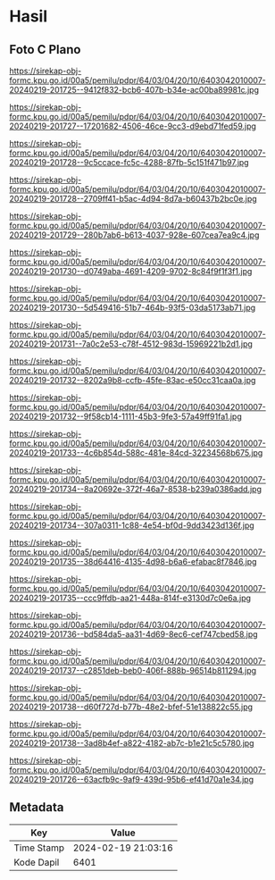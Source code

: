 # Hasil

## Foto C Plano

https://sirekap-obj-formc.kpu.go.id/00a5/pemilu/pdpr/64/03/04/20/10/6403042010007-20240219-201725--9412f832-bcb6-407b-b34e-ac00ba89981c.jpg

https://sirekap-obj-formc.kpu.go.id/00a5/pemilu/pdpr/64/03/04/20/10/6403042010007-20240219-201727--17201682-4506-46ce-9cc3-d9ebd71fed59.jpg

https://sirekap-obj-formc.kpu.go.id/00a5/pemilu/pdpr/64/03/04/20/10/6403042010007-20240219-201728--9c5ccace-fc5c-4288-87fb-5c151f471b97.jpg

https://sirekap-obj-formc.kpu.go.id/00a5/pemilu/pdpr/64/03/04/20/10/6403042010007-20240219-201728--2709ff41-b5ac-4d94-8d7a-b60437b2bc0e.jpg

https://sirekap-obj-formc.kpu.go.id/00a5/pemilu/pdpr/64/03/04/20/10/6403042010007-20240219-201729--280b7ab6-b613-4037-928e-607cea7ea9c4.jpg

https://sirekap-obj-formc.kpu.go.id/00a5/pemilu/pdpr/64/03/04/20/10/6403042010007-20240219-201730--d0749aba-4691-4209-9702-8c84f9f1f3f1.jpg

https://sirekap-obj-formc.kpu.go.id/00a5/pemilu/pdpr/64/03/04/20/10/6403042010007-20240219-201730--5d549416-51b7-464b-93f5-03da5173ab71.jpg

https://sirekap-obj-formc.kpu.go.id/00a5/pemilu/pdpr/64/03/04/20/10/6403042010007-20240219-201731--7a0c2e53-c78f-4512-983d-15969221b2d1.jpg

https://sirekap-obj-formc.kpu.go.id/00a5/pemilu/pdpr/64/03/04/20/10/6403042010007-20240219-201732--8202a9b8-ccfb-45fe-83ac-e50cc31caa0a.jpg

https://sirekap-obj-formc.kpu.go.id/00a5/pemilu/pdpr/64/03/04/20/10/6403042010007-20240219-201732--9f58cb14-1111-45b3-9fe3-57a49ff91fa1.jpg

https://sirekap-obj-formc.kpu.go.id/00a5/pemilu/pdpr/64/03/04/20/10/6403042010007-20240219-201733--4c6b854d-588c-481e-84cd-32234568b675.jpg

https://sirekap-obj-formc.kpu.go.id/00a5/pemilu/pdpr/64/03/04/20/10/6403042010007-20240219-201734--8a20692e-372f-46a7-8538-b239a0386add.jpg

https://sirekap-obj-formc.kpu.go.id/00a5/pemilu/pdpr/64/03/04/20/10/6403042010007-20240219-201734--307a0311-1c88-4e54-bf0d-9dd3423d136f.jpg

https://sirekap-obj-formc.kpu.go.id/00a5/pemilu/pdpr/64/03/04/20/10/6403042010007-20240219-201735--38d64416-4135-4d98-b6a6-efabac8f7846.jpg

https://sirekap-obj-formc.kpu.go.id/00a5/pemilu/pdpr/64/03/04/20/10/6403042010007-20240219-201735--ccc9ffdb-aa21-448a-814f-e3130d7c0e6a.jpg

https://sirekap-obj-formc.kpu.go.id/00a5/pemilu/pdpr/64/03/04/20/10/6403042010007-20240219-201736--bd584da5-aa31-4d69-8ec6-cef747cbed58.jpg

https://sirekap-obj-formc.kpu.go.id/00a5/pemilu/pdpr/64/03/04/20/10/6403042010007-20240219-201737--c2851deb-beb0-406f-888b-96514b811294.jpg

https://sirekap-obj-formc.kpu.go.id/00a5/pemilu/pdpr/64/03/04/20/10/6403042010007-20240219-201738--d60f727d-b77b-48e2-bfef-51e138822c55.jpg

https://sirekap-obj-formc.kpu.go.id/00a5/pemilu/pdpr/64/03/04/20/10/6403042010007-20240219-201738--3ad8b4ef-a822-4182-ab7c-b1e21c5c5780.jpg

https://sirekap-obj-formc.kpu.go.id/00a5/pemilu/pdpr/64/03/04/20/10/6403042010007-20240219-201726--63acfb9c-9af9-439d-95b6-ef41d70a1e34.jpg


## Metadata

| Key        | Value               |
| ---------- | ------------------- |
| Time Stamp | 2024-02-19 21:03:16 |
| Kode Dapil | 6401                |



